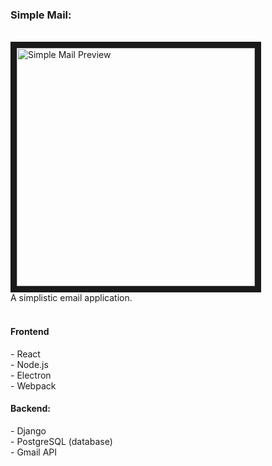 <h3 align="left">Simple Mail:</h3>
<p align="left"><BR CLEAR=ALL />
  <img src="https://drive.google.com/uc?export=view&id=1c9MX30oagAyv8UeIzS399lXHPnBlumT" alt="Simple Mail Preview" width="381" height=auto border="10" /><BR CLEAR=ALL />
A simplistic email application. <BR CLEAR=ALL /> <BR CLEAR=ALL />
<h4 align="left">Frontend</h4>
- React <BR CLEAR=ALL />
- Node.js <BR CLEAR=ALL />
- Electron <BR CLEAR=ALL />
- Webpack <BR CLEAR=ALL />
  
<h4 align="left">Backend:</h4>
- Django <BR CLEAR=ALL />
- PostgreSQL (database) <BR CLEAR=ALL />
- Gmail API <BR CLEAR=ALL />
